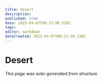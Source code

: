 ```yaml
---
title: Desert
description: 
published: true
date: 2025-04-07T08:13:00.520Z
tags: 
editor: markdown
dateCreated: 2025-04-07T08:12:58.238Z
---
```


# Desert

*This page was auto-generated from structure.*